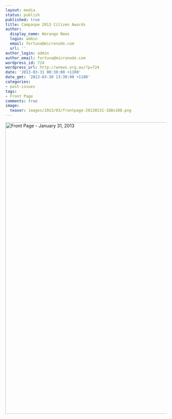 ```yaml
---
layout: media
status: publish
published: true
title: Campaspe 2013 Citizen Awards
author:
  display_name: Waranga News
  login: admin
  email: fortuna@micronode.com
  url: ''
author_login: admin
author_email: fortuna@micronode.com
wordpress_id: 724
wordpress_url: http://wnews.org.au/?p=724
date: '2013-03-31 00:30:00 +1100'
date_gmt: '2013-03-30 13:30:00 +1100'
categories:
- past-issues
tags:
- Front Page
comments: true
image:
  teaser: images/2013/03/frontpage-20130131-188x188.png
---
```


<a href="{{ site.url }}/images/2013/03/frontpage-20130131.pdf"><img class="alignnone size-full wp-image-722" alt="Front Page - January 31, 2013" src="{{ site.url }}/images/2013/03/frontpage-20130131.png" width="624" height="907" /></a>
